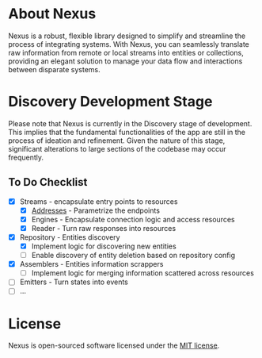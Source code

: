 # About Nexus

Nexus is a robust, flexible library designed to simplify and streamline the
process of integrating systems. With Nexus, you can seamlessly translate raw
information from remote or local streams into entities or collections, providing
an elegant solution to manage your data flow and interactions between disparate
systems.

# Discovery Development Stage

Please note that Nexus is currently in the Discovery stage of development. This
implies that the fundamental functionalities of the app are still in the process
of ideation and refinement. Given the nature of this stage, significant
alterations to large sections of the codebase may occur frequently.

## To Do Checklist

- [x] Streams - encapsulate entry points to resources
    - [x] [Addresses](https://nexus.itsmattch.com/streams/addresses) -
      Parametrize the endpoints
    - [x] Engines - Encapsulate connection logic and access resources
    - [x] Reader - Turn raw responses into resources
- [x] Repository - Entities discovery
    - [x] Implement logic for discovering new entities
    - [ ] Enable discovery of entity deletion based on repository config
- [x] Assemblers - Entities information scrappers
    - [ ] Implement logic for merging information scattered across resources
- [ ] Emitters - Turn states into events
- [ ] ...

# License

Nexus is open-sourced software licensed under
the [MIT license](https://opensource.org/license/mit/).
